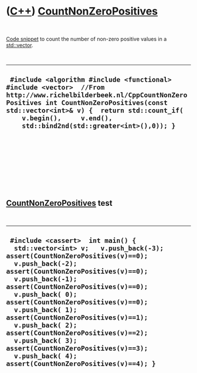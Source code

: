 



 

 

 

 

 

([C++](Cpp.htm)) [CountNonZeroPositives](CppCountNonZeroPositives.htm)
======================================================================

 

[Code snippet](CppCodeSnippets.htm) to count the number of non-zero
positive values in a [std::vector](CppVector.htm).

 

  --------------------------------------------------------------------------------------------------------------------------------------------------------------------------------------------------------------------------------------------------------------------------------------
  ` #include <algorithm #include <functional> #include <vector>  //From http://www.richelbilderbeek.nl/CppCountNonZeroPositives int CountNonZeroPositives(const std::vector<int>& v) {  return std::count_if(     v.begin(),     v.end(),     std::bind2nd(std::greater<int>(),0)); }`
  --------------------------------------------------------------------------------------------------------------------------------------------------------------------------------------------------------------------------------------------------------------------------------------

 

 

 

 

 

[CountNonZeroPositives](CppCountNonZeroPositives.htm) test
----------------------------------------------------------

 

  -----------------------------------------------------------------------------------------------------------------------------------------------------------------------------------------------------------------------------------------------------------------------------------------------------------------------------------------------------------------------------------------------------------------------------------------------------------------------------------------------------------------------------
  ` #include <cassert>  int main() {   std::vector<int> v;   v.push_back(-3); assert(CountNonZeroPositives(v)==0);   v.push_back(-2); assert(CountNonZeroPositives(v)==0);   v.push_back(-1); assert(CountNonZeroPositives(v)==0);   v.push_back( 0); assert(CountNonZeroPositives(v)==0);   v.push_back( 1); assert(CountNonZeroPositives(v)==1);   v.push_back( 2); assert(CountNonZeroPositives(v)==2);   v.push_back( 3); assert(CountNonZeroPositives(v)==3);   v.push_back( 4); assert(CountNonZeroPositives(v)==4); }`
  -----------------------------------------------------------------------------------------------------------------------------------------------------------------------------------------------------------------------------------------------------------------------------------------------------------------------------------------------------------------------------------------------------------------------------------------------------------------------------------------------------------------------------

 

 

 

 

 





 



